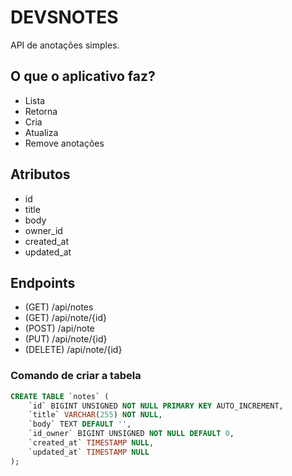 # DEVSNOTES

API de anotações simples.

## O que o aplicativo faz?
- Lista
- Retorna
- Cria
- Atualiza
- Remove anotações

## Atributos
- id
- title
- body
- owner_id
- created_at
- updated_at

## Endpoints
- (GET)     /api/notes
- (GET)     /api/note/{id}
- (POST)    /api/note
- (PUT)     /api/note/{id}
- (DELETE)  /api/note/{id}

### Comando de criar a tabela
```sql
CREATE TABLE `notes` (
    `id` BIGINT UNSIGNED NOT NULL PRIMARY KEY AUTO_INCREMENT,
    `title` VARCHAR(255) NOT NULL,
    `body` TEXT DEFAULT '',
    `id_owner` BIGINT UNSIGNED NOT NULL DEFAULT 0,
    `created_at` TIMESTAMP NULL,
    `updated_at` TIMESTAMP NULL
);
```